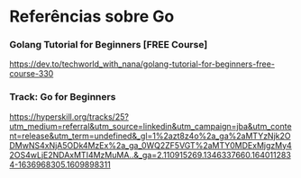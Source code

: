 # Referências sobre Go

### Golang Tutorial for Beginners [FREE Course]

https://dev.to/techworld_with_nana/golang-tutorial-for-beginners-free-course-330

### Track: Go for Beginners

https://hyperskill.org/tracks/25?utm_medium=referral&utm_source=linkedin&utm_campaign=jba&utm_content=release&utm_term=undefined&_gl=1%2azt8z4o%2a_ga%2aMTYzNjk2ODMwNS4xNjA5ODk4MzEx%2a_ga_0WQ2ZF5VGT%2aMTY0MDExMjgzMy42OS4wLjE2NDAxMTI4MzMuMA..&_ga=2.110915269.1346337660.1640112834-1636968305.1609898311
